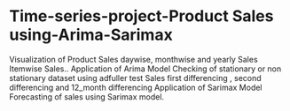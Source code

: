 # Time-series-project-Product Sales using-Arima-Sarimax
Visualization of Product Sales daywise, monthwise and yearly Sales
Itemwise Sales..
Application of Arima Model 
Checking of stationary or non stationary dataset using adfuller test
Sales first differencing , second differencing and 12_month differencing
Application of Sarimax Model 
Forecasting of sales using Sarimax model.
